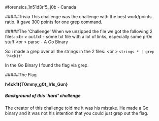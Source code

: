 #forensics_1n51d3r'5_j0b - Canada

#####Trivia
This challenge was the challenge with the best work/points ratio. It gave 300 points for one grep command.

#####The 'Challenge'
When we unzipped the file we got the following 2 files: <br \>
out.txt - some txt file with a lot of links, especially some pr0n stuff <br \>
parse - A Go Binary

So i made a grep over all the strings in the 2 files: <br \>
`strings * | grep 'h4ck1t'`

In the Go Binary I found the flag via grep.

#####The Flag

**h4ck1t{T0mmy_g0t_h1s_Gun}**


##### Background of this 'hard' challenge

The creator of this challenge told me it was his mistake. He made a Go binary and it was not his 
intention that you could just grep out the flag.
